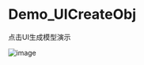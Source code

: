 # Demo_UICreateObj
点击UI生成模型演示

![image](https://github.com/KingSun5/Demo_UICreateObj/blob/master/images/1.gif)